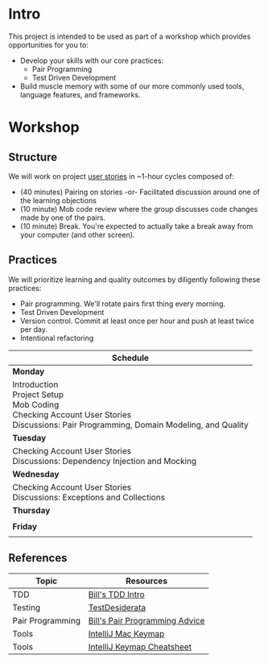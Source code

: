 # Intro

This project is intended to be used as part of a workshop which provides opportunities for you to:
* Develop your skills with our core practices:
  * Pair Programming
  * Test Driven Development
* Build muscle memory with some of our more commonly used tools, language features, and frameworks.

# Workshop
## Structure
We will work on project [user stories](User-Stories.md) in ~1-hour cycles
composed of:

* (40 minutes) Pairing on stories -or- Facilitated discussion around one of the learning objections
* (10 minute) Mob code review where the group discusses code changes made by one of the pairs.
* (10 minute) Break. You're expected to actually take a break away from your computer (and other screen).

## Practices
We will prioritize learning and quality outcomes by diligently following these practices: 
* Pair programming. We'll rotate pairs first thing every morning.
* Test Driven Development
* Version control. Commit at least once per hour and push at least twice per day.
* Intentional refactoring

| Schedule                                                                                                                                        |
|-------------------------------------------------------------------------------------------------------------------------------------------------|
| **Monday**                                                                                                                                      |
| Introduction<br/>Project Setup<br/>Mob Coding<br/>Checking Account User Stories<br/>Discussions: Pair Programming, Domain Modeling, and Quality |
| **Tuesday**                                                                                                                                     |
| Checking Account User Stories<br/>Discussions: Dependency Injection and Mocking                                                                 |
| **Wednesday**                                                                                                                                   |
| Checking Account User Stories<br/>Discussions: Exceptions and Collections                                                                       |
| **Thursday**                                                                                                                                    |
|                                                                                                                                                 |
| **Friday**                                                                                                                                      |
|                                                                                                                                                 |

## References
| Topic   | Resources                                                                                              |
|---------|--------------------------------------------------------------------------------------------------------|
| TDD     | [Bill's TDD Intro](https://github.com/BillSchofield/TDDIntro/)                                         |
| Testing | [TestDesiderata](https://kentbeck.github.io/TestDesiderata/)                                           |
| Pair Programming | [Bill's Pair Programming Advice](https://github.com/BillSchofield/pair-programming-advice)             |
| Tools | [IntelliJ Mac Keymap](https://www.jetbrains.com/help/idea/reference-keymap-mac-default.html)           |
| Tools | [IntelliJ Keymap Cheatsheet](https://resources.jetbrains.com/storage/products/intellij-idea/docs/IntelliJIDEA_ReferenceCard.pdf) |
